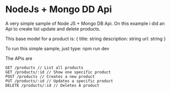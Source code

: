 # NodeJs + Mongo DD Api

A very simple sample of Node JS + Mongo DB Api.
On this example i did an Api to create list update and delete products.

This base model for a product is:
    {
        title: string
        description: string
        url: string
    }

To run this simple sample, just type:
    npm run dev

The APis are

    GET /products // List all products
    GET /products/:id // Show one specific product
    POST /products // Creates a new product
    PUT /products/:id // Updates a specific product
    DELETE /products/:id // Deletes A product